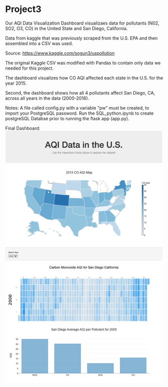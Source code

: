 # Project3

Our AQI Data Visualization Dashboard
visualizaes data for pollutants (N02, SO2,  O3, CO) in the United State and San Diego, California. 


Data from kaggle that was previously scraped from the U.S. EPA and then assembled into a CSV was used.

Source: https://www.kaggle.com/sogun3/uspollution

The original Kaggle CSV was modified with Pandas to contain only data we needed for this project. 

The dashboard visualizes how CO AQI affected each state in the U.S. for the year 2015.

Second, the dashboard shows how all 4 pollutants affect San Diego, CA, across all years in the data (2000-2016).

Notes: A file called config.py with a variable "pw" must be created, to import  your PostgreSQL password. Run the SQL_python.ipynb to create postgreSQL Databse prior to running the flask app (app.py).

Final Dashboard:
![Dashboard](images/DASH.png "dashboard images")

